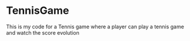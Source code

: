 # TennisGame
This is my code for a Tennis game where a player can play a tennis game and watch the score evolution
